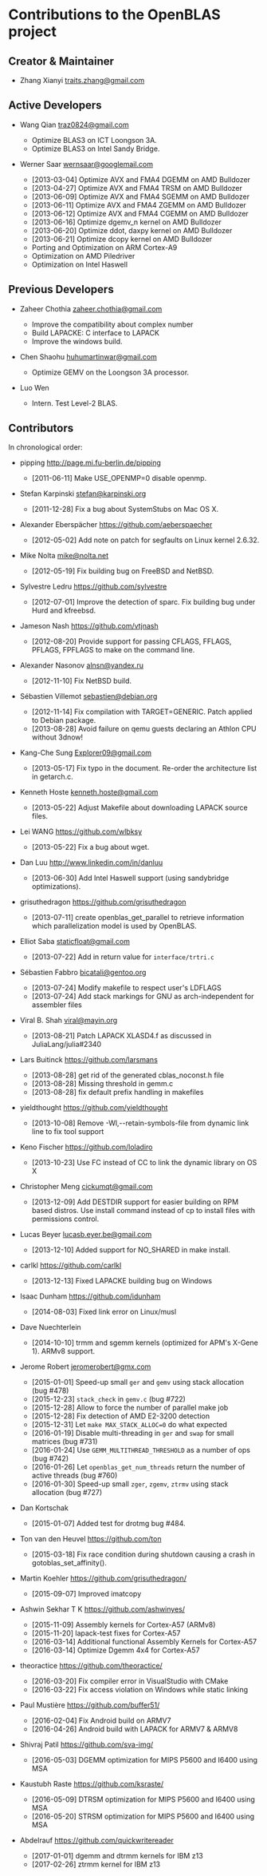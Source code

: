 # Contributions to the OpenBLAS project

## Creator & Maintainer

* Zhang Xianyi <traits.zhang@gmail.com>

## Active Developers

* Wang Qian <traz0824@gmail.com>
  * Optimize BLAS3 on ICT Loongson 3A.
  * Optimize BLAS3 on Intel Sandy Bridge.

* Werner Saar <wernsaar@googlemail.com>
  * [2013-03-04] Optimize AVX and FMA4 DGEMM on AMD Bulldozer
  * [2013-04-27] Optimize AVX and FMA4 TRSM on AMD Bulldozer
  * [2013-06-09] Optimize AVX and FMA4 SGEMM on AMD Bulldozer
  * [2013-06-11] Optimize AVX and FMA4 ZGEMM on AMD Bulldozer
  * [2013-06-12] Optimize AVX and FMA4 CGEMM on AMD Bulldozer
  * [2013-06-16] Optimize dgemv_n kernel on AMD Bulldozer
  * [2013-06-20] Optimize ddot, daxpy kernel on AMD Bulldozer
  * [2013-06-21] Optimize dcopy kernel on AMD Bulldozer
  * Porting and Optimization on ARM Cortex-A9
  * Optimization on AMD Piledriver
  * Optimization on Intel Haswell

## Previous Developers

* Zaheer Chothia <zaheer.chothia@gmail.com>
  * Improve the compatibility about complex number
  * Build LAPACKE: C interface to LAPACK
  * Improve the windows build.

* Chen Shaohu <huhumartinwar@gmail.com>
  * Optimize GEMV on the Loongson 3A processor.

* Luo Wen
  * Intern. Test Level-2 BLAS.

## Contributors

In chronological order:

* pipping <http://page.mi.fu-berlin.de/pipping>
  * [2011-06-11] Make USE_OPENMP=0 disable openmp.

* Stefan Karpinski <stefan@karpinski.org>
  * [2011-12-28] Fix a bug about SystemStubs on Mac OS X.

* Alexander Eberspächer <https://github.com/aeberspaecher>
  * [2012-05-02] Add note on patch for segfaults on Linux kernel 2.6.32.

* Mike Nolta <mike@nolta.net>
  * [2012-05-19] Fix building bug on FreeBSD and NetBSD.

* Sylvestre Ledru <https://github.com/sylvestre>
  * [2012-07-01] Improve the detection of sparc. Fix building bug under
    Hurd and kfreebsd.

* Jameson Nash <https://github.com/vtjnash>
  * [2012-08-20] Provide support for passing CFLAGS, FFLAGS, PFLAGS, FPFLAGS to
    make on the command line.

* Alexander Nasonov <alnsn@yandex.ru>
  * [2012-11-10] Fix NetBSD build.

* Sébastien Villemot <sebastien@debian.org>
  * [2012-11-14] Fix compilation with TARGET=GENERIC. Patch applied to Debian package.
  * [2013-08-28] Avoid failure on qemu guests declaring an Athlon CPU without 3dnow!

* Kang-Che Sung <Explorer09@gmail.com>
  * [2013-05-17] Fix typo in the document. Re-order the architecture list in getarch.c.

* Kenneth Hoste <kenneth.hoste@gmail.com>
  * [2013-05-22] Adjust Makefile about downloading LAPACK source files.

* Lei WANG <https://github.com/wlbksy>
  * [2013-05-22] Fix a bug about wget.

* Dan Luu <http://www.linkedin.com/in/danluu>
  * [2013-06-30] Add Intel Haswell support (using sandybridge optimizations).

* grisuthedragon <https://github.com/grisuthedragon>
  * [2013-07-11] create openblas_get_parallel to retrieve information which parallelization
    model is used by OpenBLAS.

* Elliot Saba <staticfloat@gmail.com>
  * [2013-07-22] Add in return value for `interface/trtri.c`

* Sébastien Fabbro <bicatali@gentoo.org>
  * [2013-07-24] Modify makefile to respect user's LDFLAGS
  * [2013-07-24] Add stack markings for GNU as arch-independent for assembler files

* Viral B. Shah <viral@mayin.org>
  * [2013-08-21] Patch LAPACK XLASD4.f as discussed in JuliaLang/julia#2340

* Lars Buitinck <https://github.com/larsmans>
  * [2013-08-28] get rid of the generated cblas_noconst.h file
  * [2013-08-28] Missing threshold in gemm.c
  * [2013-08-28] fix default prefix handling in makefiles

* yieldthought <https://github.com/yieldthought>
  * [2013-10-08] Remove -Wl,--retain-symbols-file from dynamic link line to fix tool support

* Keno Fischer <https://github.com/loladiro>
  * [2013-10-23] Use FC instead of CC to link the dynamic library on OS X

* Christopher Meng <cickumqt@gmail.com>
  * [2013-12-09] Add DESTDIR support for easier building on RPM based distros.
                 Use install command instead of cp to install files with permissions control.

* Lucas Beyer <lucasb.eyer.be@gmail.com>
  * [2013-12-10] Added support for NO_SHARED in make install.

* carlkl <https://github.com/carlkl>
  * [2013-12-13] Fixed LAPACKE building bug on Windows

* Isaac Dunham <https://github.com/idunham>
  * [2014-08-03] Fixed link error on Linux/musl

* Dave Nuechterlein
  * [2014-10-10] trmm and sgemm kernels (optimized for APM's X-Gene 1).
                 ARMv8 support.

* Jerome Robert <jeromerobert@gmx.com>
  * [2015-01-01] Speed-up small `ger` and `gemv` using stack allocation (bug #478)
  * [2015-12-23] `stack_check` in `gemv.c` (bug #722)
  * [2015-12-28] Allow to force the number of parallel make job
  * [2015-12-28] Fix detection of AMD E2-3200 detection
  * [2015-12-31] Let `make MAX_STACK_ALLOC=0` do what expected
  * [2016-01-19] Disable multi-threading in `ger` and `swap` for small matrices (bug #731)
  * [2016-01-24] Use `GEMM_MULTITHREAD_THRESHOLD` as a number of ops (bug #742)
  * [2016-01-26] Let `openblas_get_num_threads` return the number of active threads (bug #760)
  * [2016-01-30] Speed-up small `zger`, `zgemv`, `ztrmv` using stack allocation (bug #727)

* Dan Kortschak
  * [2015-01-07] Added test for drotmg bug #484.

* Ton van den Heuvel <https://github.com/ton>
  * [2015-03-18] Fix race condition during shutdown causing a crash in gotoblas_set_affinity().

* Martin Koehler <https://github.com/grisuthedragon/>
  * [2015-09-07] Improved imatcopy

* Ashwin Sekhar T K <https://github.com/ashwinyes/>
  * [2015-11-09] Assembly kernels for Cortex-A57 (ARMv8)
  * [2015-11-20] lapack-test fixes for Cortex-A57
  * [2016-03-14] Additional functional Assembly Kernels for Cortex-A57
  * [2016-03-14] Optimize Dgemm 4x4 for Cortex-A57

* theoractice <https://github.com/theoractice/>
  * [2016-03-20] Fix compiler error in VisualStudio with CMake
  * [2016-03-22] Fix access violation on Windows while static linking

* Paul Mustière <https://github.com/buffer51/>
  * [2016-02-04] Fix Android build on ARMV7
  * [2016-04-26] Android build with LAPACK for ARMV7 & ARMV8

* Shivraj Patil <https://github.com/sva-img/>
  * [2016-05-03] DGEMM optimization for MIPS P5600 and I6400 using MSA

* Kaustubh Raste <https://github.com/ksraste/>
  * [2016-05-09] DTRSM optimization for MIPS P5600 and I6400 using MSA
  * [2016-05-20] STRSM optimization for MIPS P5600 and I6400 using MSA

* Abdelrauf  <https://github.com/quickwritereader>
  * [2017-01-01] dgemm and dtrmm kernels for IBM z13
  * [2017-02-26] ztrmm kernel for IBM z13


